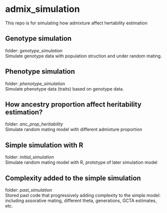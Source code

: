 # admix_simulation

This repo is for simulating how admixture affect hertability estimation 

## Genotype simulation 
folder: *genotype_simulation* <br />
Simulate genotype data with population struction and under random mating.

## Phenotype simulation
folder: *phenotype_simulation* <br />
Simulate phenotype data (traits) based on genotype data.

## How ancestry proportion affect heritability estimation?
folder: *anc_prop_heritability* <br />
Simulate random mating model with different admixture proportion

## Simple simulation with R
folder: *initial_simulation* <br />
Simulate random mating model with R, prototype of later simulation model

## Complexity added to the simple simulation
folder: *past_simulation* <br />
Stored past code that progressively adding complexity to the simple model: including assorative mating, different theta, generations, GCTA estimates, etc.

